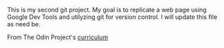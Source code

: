 This is my second git project. My goal is to replicate a web page using Google Dev Tools and utilyzing git for version control. I will update this file as need be.


From The Odin Project's [curriculum](http://www.theodinproject.com/courses/web-development-101/lessons/html-css)